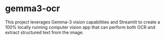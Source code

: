 # gemma3-ocr
This project leverages Gemma-3 vision capabilities and Streamlit to create a 100% locally running computer vision app that can perform both OCR and extract structured text from the image.
